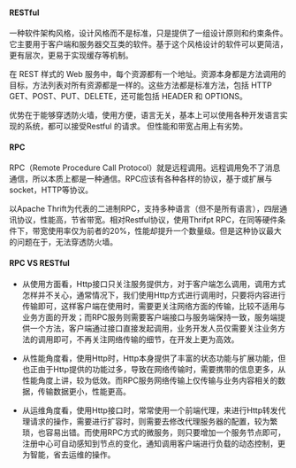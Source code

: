 #### RESTful

一种软件架构风格，设计风格而不是标准，只是提供了一组设计原则和约束条件。它主要用于客户端和服务器交互类的软件。基于这个风格设计的软件可以更简洁，更有层次，更易于实现缓存等机制。

在 REST 样式的 Web 服务中，每个资源都有一个地址。资源本身都是方法调用的目标，方法列表对所有资源都是一样的。这些方法都是标准方法，包括 HTTP GET、POST、PUT、DELETE，还可能包括 HEADER 和 OPTIONS。

优势在于能够穿透防火墙，使用方便，语言无关，基本上可以使用各种开发语言实现的系统，都可以接受Restful 的请求。 但性能和带宽占用上有劣势。


#### RPC

RPC（Remote Procedure Call Protocol）就是远程调用。远程调用免不了消息通信，所以本质上都是一种通信。RPC应该有各种各样的协议，基于或扩展与socket，HTTP等协议。

以Apache Thrift为代表的二进制RPC，支持多种语言（但不是所有语言），四层通讯协议，性能高，节省带宽。相对Restful协议，使用Thrifpt RPC，在同等硬件条件下，带宽使用率仅为前者的20%，性能却提升一个数量级。但是这种协议最大的问题在于，无法穿透防火墙。


#### RPC VS RESTful

- 从使用方面看，Http接口只关注服务提供方，对于客户端怎么调用，调用方式怎样并不关心，通常情况下，我们使用Http方式进行调用时，只要将内容进行传输即可，这样客户端在使用时，需要更关注网络方面的传输，比较不适用与业务方面的开发；而RPC服务则需要客户端接口与服务端保持一致，服务端提供一个方法，客户端通过接口直接发起调用，业务开发人员仅需要关注业务方法的调用即可，不再关注网络传输的细节，在开发上更为高效。

- 从性能角度看，使用Http时，Http本身提供了丰富的状态功能与扩展功能，但也正由于Http提供的功能过多，导致在网络传输时，需要携带的信息更多，从性能角度上讲，较为低效。而RPC服务网络传输上仅传输与业务内容相关的数据，传输数据更小，性能更高。

- 从运维角度看，使用Http接口时，常常使用一个前端代理，来进行Http转发代理请求的操作，需要进行扩容时，则需要去修改代理服务器的配置，较为繁琐，也容易出错。而使用RPC方式的微服务，则只要增加一个服务节点即可，注册中心可自动感知到节点的变化，通知调用客户端进行负载的动态控制，更为智能，省去运维的操作。